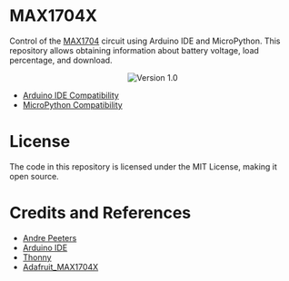 # MAX1704X

Control of the [MAX1704](./Docs/max17048-max17049.pdf) circuit using Arduino IDE and MicroPython. This repository allows obtaining information about battery voltage, load percentage, and  download.

<div align="center">

![Version 1.0](https://img.shields.io/badge/version-1.0-green)
</div>

- [Arduino IDE Compatibility](./Software/Arduino/)
- [MicroPython Compatibility](./Software/MicroPython/)

# License
The code in this repository is licensed under the MIT License, making it open source.

# Credits and References

- [Andre Peeters](https://github.com/andrethemac/max17043.py/tree/master)
- [Arduino IDE](https://www.arduino.cc/en/software)
- [Thonny](https://thonny.org/)
- [Adafruit_MAX1704X](https://github.com/adafruit/Adafruit_MAX1704X/tree/main)
